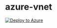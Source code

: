 # azure-vnet

[![Deploy to Azure](https://azuredeploy.net/deploybutton.png)](https://azuredeploy.net/)
